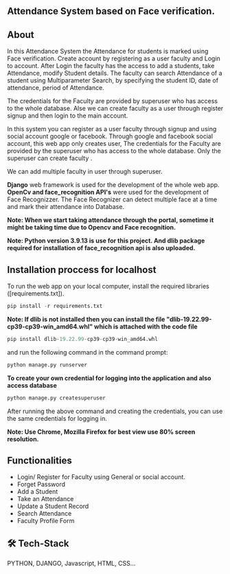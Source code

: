 
## Attendance System based on Face verification.
## About

In this Attendance System the Attendance for students is marked using Face verification.
Create account by registering as a user faculty and Login to account.
After Login the faculty has the access to add a students, take Attendance, modify Student details.
The faculty can search Attendance of a student using Multiparameter Search, by specifying the student ID, date of attendance, period of Attendance.

The credentials for the Faculty are provided by superuser who has access to the whole database. Alse we can create faculty as a user through register signup and then login to the main account.

In this system you can register as a user faculty through signup and using social account google or facebook.
Through google and facebook social account, this web app only creates user, The credentials for the Faculty are provided by the superuser who has access to the whole database. Only the superuser can create faculty
.


We can add multiple faculty in user through superuser.

**Django** web framework is used for the development of the whole web app.
**OpenCv and face_recognition API's** were used for the development of Face Recognizzer. The Face Recognizer can detect multiple face at a time and mark their attendance into Database.

**Note: When we start taking attendance through the portal, sometime it might be taking time due to Opencv and Face recognition.**

**Note: Python version 3.9.13 is use for this project. And dlib package required for installation of face_recognition api is also uploaded.**
## Installation proccess for localhost

To run the web app on your local computer, install the required libraries ([requirements.txt]).

```python
pip install -r requirements.txt
```

**Note: If dlib is not installed then you can install the file 
"dlib-19.22.99-cp39-cp39-win_amd64.whl" which is attached with the code file**
```python
pip install dlib-19.22.99-cp39-cp39-win_amd64.whl
```

and run the following command in the command prompt:
```python
python manage.py runserver
``` 

**To create your own credential for logging into the application and also access database**
```python
python manage.py createsuperuser
```

After running the above command and creating the credentials, you can use the same credentials for logging in.

**Note: Use Chrome, Mozilla Firefox for best view use 80% screen resolution.**

## Functionalities
* Login/ Register for Faculty using General or social account.
* Forget Password 
* Add a Student
* Take an Attendance
* Update a Student Record
* Search Attendance
* Faculty Profile Form


## 🛠 Tech-Stack
PYTHON, DJANGO, Javascript, HTML, CSS...
